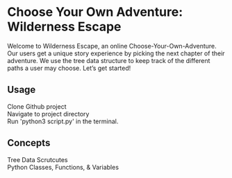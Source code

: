 # Choose Your Own Adventure: Wilderness Escape

Welcome to Wilderness Escape, an online Choose-Your-Own-Adventure. Our users get a unique story experience by picking the next chapter of their adventure. We use the tree data structure to keep track of the different paths a user may choose. Let’s get started!

## Usage

Clone Github project <br/>
Navigate to project directory <br/>
Run 'python3 script.py' in the terminal.

## Concepts
  Tree Data Scrutcutes <br/>
  Python Classes, Functions, & Variables
